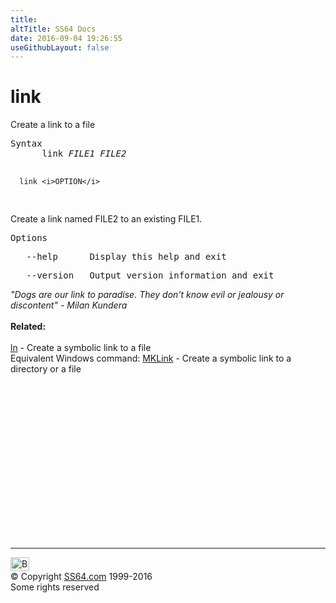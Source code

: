 ```yaml
---
title:
altTitle: SS64 Docs
date: 2016-09-04 19:26:55
useGithubLayout: false
---
```

<!-- #BeginLibraryItem "/Library/head_bash.lbi" --><!-- #EndLibraryItem --><h1>link</h1> 
<p>Create a link to a file </p>
<pre>Syntax
      link <i>FILE1 FILE2</i>

      link <i>OPTION</i>
</pre>
<p> Create a link named FILE2 to an existing FILE1.</p>
<pre>Options</pre>
<pre>   --help      Display this help and exit </pre>
<pre>   --version   Output version information and exit
</pre>
<p><i class="quote">"Dogs are our link to paradise. They don't know evil or jealousy or discontent" - Milan Kundera</i><br>
<br>
<b> Related:</b><br>
<br>
<a href="ln.html">ln</a> - Create a symbolic link to a file<br>
Equivalent Windows command: 
<a href="../nt/mklink.html">MKLink</a> - Create a symbolic link to a directory or a file</p><!-- #BeginLibraryItem "/Library/foot_bash.lbi" --><p>
<!-- bash300 -->
<ins class="adsbygoogle" style="display:inline-block;width:300px;height:250px" data-ad-client="ca-pub-6140977852749469" data-ad-slot="4615356305"></ins>
<script>
(adsbygoogle = window.adsbygoogle || []).push({});
</script></p>
<hr>
<div id="bl" class="footer"><a href="link.html#"><img src="../images/top.png" width="30" height="22" alt="Back to the Top"></a></div>
<div id="br" class="footer, tagline">© Copyright <a href="../index.html">SS64.com</a> 1999-2016<br>
Some rights reserved</div><!-- #EndLibraryItem -->

